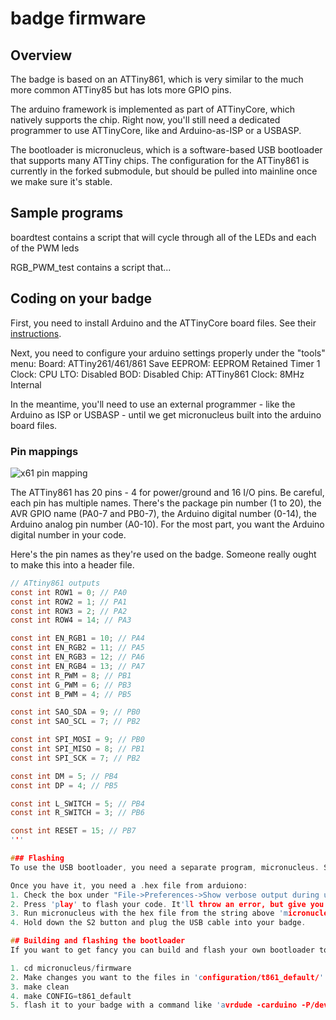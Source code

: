 # badge firmware

## Overview
The badge is based on an ATTiny861, which is very similar to the much more common ATTiny85 but has lots more GPIO pins.

The arduino framework is implemented as part of ATTinyCore, which natively supports the chip. Right now, you'll still need a dedicated programmer to use ATTinyCore, like and Arduino-as-ISP or a USBASP.

The bootloader is micronucleus, which is a software-based USB bootloader that supports many ATTiny chips. The configuration for the ATTiny861 is currently in the forked submodule, but should be pulled into mainline once we make sure it's stable.

## Sample programs

boardtest contains a script that will cycle through all of the LEDs and each of the PWM leds

RGB_PWM_test contains a script that...


## Coding on your badge
First, you need to install Arduino and the ATTinyCore board files. See their [instructions](https://github.com/SpenceKonde/ATTinyCore/blob/master/Installation.md).

Next, you need to configure your arduino settings properly under the "tools" menu:
Board: ATTiny261/461/861
Save EEPROM: EEPROM Retained
Timer 1 Clock: CPU
LTO: Disabled
BOD: Disabled
Chip: ATTiny861
Clock: 8MHz Internal

In the meantime, you'll need to use an external programmer - like the Arduino as ISP or USBASP - until we get micronucleus built into the arduino board files. 

### Pin mappings

![x61 pin mapping](http://drazzy.com/e/img/PinoutT861a.jpg "Arduino Pin Mapping for ATtiny x61 series")

The ATTiny861 has 20 pins - 4 for power/ground and 16 I/O pins. Be careful, each pin has multiple names. There's the package pin number (1 to 20), the AVR GPIO name (PA0-7 and PB0-7), the Arduino digital number (0-14), the Arduino analog pin number (A0-10). For the most part, you want the Arduino digital number in your code.

Here's the pin names as they're used on the badge. Someone really ought to make this into a header file.

```c
// ATtiny861 outputs
const int ROW1 = 0; // PA0
const int ROW2 = 1; // PA1
const int ROW3 = 2; // PA2
const int ROW4 = 14; // PA3

const int EN_RGB1 = 10; // PA4
const int EN_RGB2 = 11; // PA5
const int EN_RGB3 = 12; // PA6
const int EN_RGB4 = 13; // PA7
const int R_PWM = 8; // PB1
const int G_PWM = 6; // PB3
const int B_PWM = 4; // PB5

const int SAO_SDA = 9; // PB0
const int SAO_SCL = 7; // PB2

const int SPI_MOSI = 9; // PB0
const int SPI_MISO = 8; // PB1
const int SPI_SCK = 7; // PB2

const int DM = 5; // PB4
const int DP = 4; // PB5

const int L_SWITCH = 5; // PB4
const int R_SWITCH = 3; // PB6

const int RESET = 15; // PB7
'''

### Flashing
To use the USB bootloader, you need a separate program, micronucleus. Someone really ought to add it to the Arduino IDE, but in the meantime, you can [download/build it yourself](https://github.com/micronucleus/micronucleus/tree/master/commandline)

Once you have it, you need a .hex file from arduiono:
1. Check the box under "File->Preferences->Show verbose output during upload"
2. Press 'play' to flash your code. It'll throw an error, but give you the command line it tried to use to flash, something like 'avrdude -C/opt/arduino-1.8.6/hardware/tools/avr/etc/avrdude.conf -v -pattiny861 -carduino -P/dev/ttyACM0 -b19200 -Uflash:w:/tmp/arduino_build_60862/Blink.ino.hex:i'
3. Run micronucleus with the hex file from the string above 'micronucleus /tmp/arduino_build_60862/Blink.ino.hex'
4. Hold down the S2 button and plug the USB cable into your badge. 

## Building and flashing the bootloader
If you want to get fancy you can build and flash your own bootloader too. Look in the micronucleus submodule. 'firmware' contains the bootloader code, 'commandline' contains the programming utility's code.

1. cd micronucleus/firmware
2. Make changes you want to the files in 'configuration/t861_default/'
3. make clean
4. make CONFIG=t861_default
5. flash it to your badge with a command like 'avrdude -carduino -P/dev/ttyACM0 -pt861 -e -Uflash:w:main.hex -U lfuse:w:0xe1:m -U hfuse:w:0xdd:m -U efuse:w:0xfe:m'


